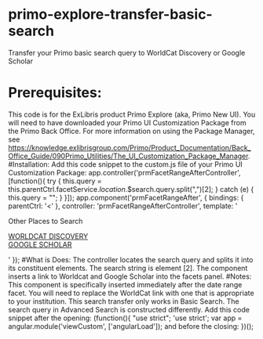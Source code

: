 # primo-explore-transfer-basic-search
Transfer your Primo basic search query to WorldCat Discovery or Google Scholar
# Prerequisites:
This code is for the ExLibris product Primo Explore (aka, Primo New UI). You will need to have downloaded your Primo UI Customization Package from the Primo Back Office. For more information on using the Package Manager, see https://knowledge.exlibrisgroup.com/Primo/Product_Documentation/Back_Office_Guide/090Primo_Utilities/The_UI_Customization_Package_Manager.
#Installation:
Add this code snippet to the custom.js file of your Primo UI Customization Package:
app.controller('prmFacetRangeAfterController', [function(){
	  try {
	  this.query = this.parentCtrl.facetService.$location.$$search.query.split(",")[2];
  } catch (e) {
    this.query = "";
  }
}]);
app.component('prmFacetRangeAfter', {
  bindings: { parentCtrl: '<' },
  controller: 'prmFacetRangeAfterController',
  template: '<p>Other Places to Search</p><p><a href="[Your WorldCat Discovery base URL]/search?queryString={{$ctrl.query}}" target="_blank">WORLDCAT DISCOVERY</a><br/><a href="https://scholar.google.com/scholar?q={{$ctrl.query}}" target="_blank">GOOGLE SCHOLAR</a></p>'
});
#What is Does:
The controller locates the search query and splits it into its constituent elements. The search string is element [2].
The component inserts a link to Worldcat and Google Scholar into the facets panel.
#Notes:
This component is specifically inserted immediately after the date range facet.
You will need to replace the WorldCat link with one that is appropriate to your institution.
This search transfer only works in Basic Search. The search query in Advanced Search is constructed differently.
Add this code snippet after the opening:
(function(){
"use strict";
'use strict';
var app = angular.module('viewCustom', ['angularLoad']);
and before the closing:
})();